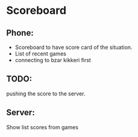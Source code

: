 Scoreboard
==========
Phone:
-----
- Scoreboard to have score card of the situation.
- List of recent games
- connecting to bzar kikkeri first

TODO:
-----
pushing the score to the server.

Server:
------
Show list scores from games

